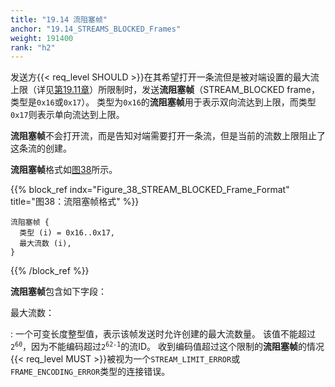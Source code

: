 ```yaml
---
title: "19.14 流阻塞帧"
anchor: "19.14_STREAMS_BLOCKED_Frames"
weight: 191400
rank: "h2"
---
```


发送方{{< req_level SHOULD >}}在其希望打开一条流但是被对端设置的最大流上限（详见[第19.11章]()）所限制时，发送**流阻塞帧**（STREAM_BLOCKED frame，类型是`0x16`或`0x17`）。
类型为`0x16`的**流阻塞帧**用于表示双向流达到上限，而类型`0x17`则表示单向流达到上限。

**流阻塞帧**不会打开流，而是告知对端需要打开一条流，但是当前的流数上限阻止了这条流的创建。

**流阻塞帧**格式如[图38](#Figure_38_STREAM_BLOCKED_Frame_Format)所示。

{{% block_ref
    indx="Figure_38_STREAM_BLOCKED_Frame_Format"
    title="图38：流阻塞帧格式" %}}

```
流阻塞帧 {
  类型 (i) = 0x16..0x17,
  最大流数 (i),
}
```

{{% /block_ref %}}

**流阻塞帧**包含如下字段：

最大流数：

:   一个可变长度整型值，表示该帧发送时允许创建的最大流数量。
    该值不能超过<code>2<sup>60</sup></code>，因为不能编码超过<code>2<sup>62-1</sup></code>的流ID。
    收到编码值超过这个限制的**流阻塞帧**的情况{{< req_level MUST >}}被视为一个`STREAM_LIMIT_ERROR`或`FRAME_ENCODING_ERROR`类型的连接错误。
